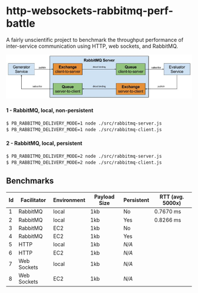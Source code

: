 http-websockets-rabbitmq-perf-battle
====================================

A fairly unscientific project to benchmark the throughput performance of inter-service communication using HTTP, web sockets, and RabbitMQ.

![RabbitMQ Test Diagram](https://raw.githubusercontent.com/cflynn07/http-websockets-rabbitmq-perf-battle/master/RabbitMQ_Test_Diagram.jpg)

#### 1 - RabbitMQ, local, non-persistent
```bash
$ PB_RABBITMQ_DELIVERY_MODE=1 node ./src/rabbitmq-server.js
$ PB_RABBITMQ_DELIVERY_MODE=1 node ./src/rabbitmq-client.js
```

#### 2 - RabbitMQ, local, persistent
```bash
$ PB_RABBITMQ_DELIVERY_MODE=2 node ./src/rabbitmq-server.js
$ PB_RABBITMQ_DELIVERY_MODE=2 node ./src/rabbitmq-client.js
```

Benchmarks
----------
Id | Facilitator | Environment | Payload Size | Persistent | RTT (avg. 5000x)
---|-------------|-------------|--------------|------------|-----------------
1  | RabbitMQ    | local       | 1kb          | No         | 0.7670 ms
2  | RabbitMQ    | local       | 1kb          | Yes        | 0.8266 ms
3  | RabbitMQ    | EC2         | 1kb          | No         |
4  | RabbitMQ    | EC2         | 1kb          | Yes        | 
5  | HTTP        | local       | 1kb          | *N/A*      | 
6  | HTTP        | EC2         | 1kb          | *N/A*      | 
7  | Web Sockets | local       | 1kb          | *N/A*      | 
8  | Web Sockets | EC2         | 1kb          | *N/A*      | 
